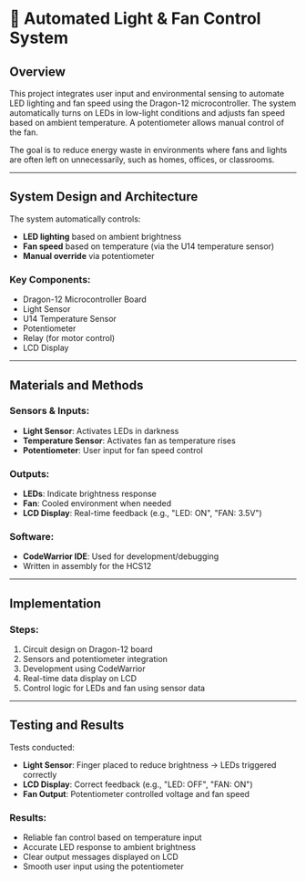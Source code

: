 # 🔧 Automated Light & Fan Control System

## Overview

This project integrates user input and environmental sensing to automate LED lighting and fan speed using the Dragon-12 microcontroller. The system automatically turns on LEDs in low-light conditions and adjusts fan speed based on ambient temperature. A potentiometer allows manual control of the fan.

The goal is to reduce energy waste in environments where fans and lights are often left on unnecessarily, such as homes, offices, or classrooms.

---

## System Design and Architecture

The system automatically controls:

- **LED lighting** based on ambient brightness
- **Fan speed** based on temperature (via the U14 temperature sensor)
- **Manual override** via potentiometer

### Key Components:

- Dragon-12 Microcontroller Board
- Light Sensor
- U14 Temperature Sensor
- Potentiometer
- Relay (for motor control)
- LCD Display

---

## Materials and Methods

### Sensors & Inputs:
- **Light Sensor**: Activates LEDs in darkness
- **Temperature Sensor**: Activates fan as temperature rises
- **Potentiometer**: User input for fan speed control

### Outputs:
- **LEDs**: Indicate brightness response
- **Fan**: Cooled environment when needed
- **LCD Display**: Real-time feedback (e.g., "LED: ON", "FAN: 3.5V")

### Software:
- **CodeWarrior IDE**: Used for development/debugging
- Written in assembly for the HCS12

---

## Implementation

### Steps:
1. Circuit design on Dragon-12 board
2. Sensors and potentiometer integration
3. Development using CodeWarrior
4. Real-time data display on LCD
5. Control logic for LEDs and fan using sensor data

---

## Testing and Results

Tests conducted:
- **Light Sensor**: Finger placed to reduce brightness → LEDs triggered correctly
- **LCD Display**: Correct feedback (e.g., "LED: OFF", "FAN: ON")
- **Fan Output**: Potentiometer controlled voltage and fan speed

### Results:
- Reliable fan control based on temperature input
- Accurate LED response to ambient brightness
- Clear output messages displayed on LCD
- Smooth user input using the potentiometer
